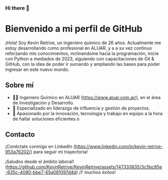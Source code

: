 ### Hi there 👋

# Bienvenido a mi perfil de GitHub

¡Hola! Soy Kevin Retrive, un ingeniero químico de 26 años. Actualmente me estoy desarrollando como profesional en ALUAR, y a a su vez continuo reforzando mis conocimientos, inclinandome hacia la programación, inicie con Python a mediados de 2023, siguiendo con capacitaciones de Git & GitHub, con la idea de poder ir sumando y ampliando las bases para poder ingresar en este nuevo mundo. 

## Sobre mí

- 👨‍🔬 Ingeniero Químico en ALUAR (https://www.aluar.com.ar/), en el área de Investigación y Desarrollo.
- 🚀 Especializado en liderazgo de influencia y gestión de proyectos.
- 🧪 Apasionado por la innovación, tecnología y trabajo en equipo a la hora de hallar soluciones eficientes.o

## Contacto

¡Conéctate conmigo en LinkedIn (https://www.linkedin.com/in/kevin-retrive-953a76202/) para seguir mi trayectoria!

¡Saludos desde el ámbito laboral! (https://github.com/KevinRetrive/KevinRetrive/assets/147333835/3c5bc85e-635c-4080-bbe7-65a081097d4d)
¡Y muchos éxitos!


<!--
**KevinRetrive/KevinRetrive** is a ✨ _special_ ✨ repository because its `README.md` (this file) appears on your GitHub profile.

Here are some ideas to get you started:

- 🔭 I’m currently working on ...
- 🌱 I’m currently learning ...
- 👯 I’m looking to collaborate on ...
- 🤔 I’m looking for help with ...
- 💬 Ask me about ...
- 📫 How to reach me: ...
- 😄 Pronouns: ...
- ⚡ Fun fact: ...
-->
